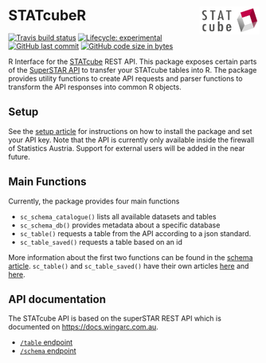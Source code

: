 
# STATcubeR <img src="man/figures/logo_readme.png" align="right" alt="" width="120" />

<!-- badges: start -->

[![Travis build
status](https://travis-ci.org/statistikat/STATcubeR.svg?branch=master)](https://travis-ci.org/statistikat/STATcubeR)
[![Lifecycle:
experimental](https://img.shields.io/badge/lifecycle-experimental-orange.svg)](https://www.tidyverse.org/lifecycle/#experimental)
[![GitHub last
commit](https://img.shields.io/github/last-commit/statistikat/STATcubeR.svg?logo=github)](https://github.com/statistikat/STATcubeR/commits/master)
[![GitHub code size in
bytes](https://img.shields.io/github/languages/code-size/statistikat/STATcubeR?logo=github)](https://github.com/statistikat/STATcubeR)
<!-- badges: end -->

R Interface for the
[STATcube](http://sdbext:8081/statistik.at/ext/statcube/jsf/dataCatalogueExplorer.xhtml)
REST API. This package exposes certain parts of the [SuperSTAR
API](https://docs.wingarc.com.au/superstar/latest/open-data-api) to
transfer your STATcube tables into R. The package provides utility
functions to create API requests and parser functions to transform the
API responses into common R objects.

## Setup

See the [setup
article](https://statistikat.github.io/STATcubeR/articles/articles/Setup.html)
for instructions on how to install the package and set your API key.
Note that the API is currently only available inside the firewall of
Statistics Austria. Support for external users will be added in the near
future.

## Main Functions

Currently, the package provides four main functions

  - `sc_schema_catalogue()` lists all available datasets and tables
  - `sc_schema_db()` provides metadata about a specific database
  - `sc_table()` requests a table from the API according to a json
    standard.
  - `sc_table_saved()` requests a table based on an id

More information about the first two functions can be found in the
[schema
article](https://statistikat.github.io/STATcubeR/articles/Schema.html).
`sc_table()` and `sc_table_saved()` have their own articles
[here](https://statistikat.github.io/STATcubeR/articles/JSON-requests.html)
and
[here](https://statistikat.github.io/STATcubeR/articles/Saved-Tables.html).

## API documentation

The STATcube API is based on the superSTAR REST API which is documented
on <https://docs.wingarc.com.au>.

  - [`/table`
    endpoint](https://docs.wingarc.com.au/superstar/latest/open-data-api/open-data-api-reference/table-endpoint)
  - [`/schema`
    endpoint](https://docs.wingarc.com.au/superstar/latest/open-data-api/open-data-api-reference/schema-endpoint)
